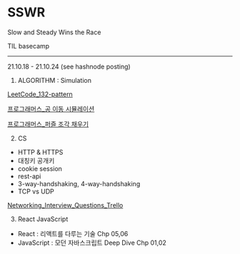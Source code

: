 # SSWR
Slow and Steady Wins the Race

TIL basecamp
<hr/>
21.10.18 - 21.10.24 (see hashnode posting)

1. ALGORITHM : Simulation

[LeetCode_132-pattern](https://leetcode.com/problems/132-pattern/)

[프로그래머스_공 이동 시뮬레이션](https://programmers.co.kr/learn/courses/30/lessons/87391)

[프로그래머스_퍼즐 조각 채우기](https://programmers.co.kr/learn/courses/30/lessons/84021)

2. CS
 - HTTP & HTTPS
 - 대칭키 공개키
 - cookie session
 - rest-api
 - 3-way-handshaking, 4-way-handshaking
 - TCP vs UDP
 
 [Networking_Interview_Questions_Trello](https://trello.com/b/7WjG5JJG/network-interview-questions)

3. React JavaScript
- React : 리액트를 다루는 기술 Chp 05,06
- JavaScript : 모던 자바스크립트 Deep Dive Chp 01,02
